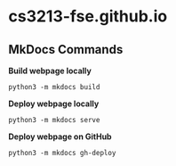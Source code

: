 # cs3213-fse.github.io

## MkDocs Commands


**Build webpage locally**

```
python3 -m mkdocs build
```

**Deploy webpage locally**

```
python3 -m mkdocs serve
```


**Deploy webpage on GitHub**

```
python3 -m mkdocs gh-deploy
```

